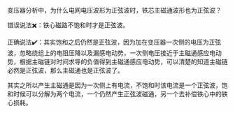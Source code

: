 变压器分析中，为什么电网电压波形为正弦波时，铁芯主磁通波形也为正弦波？

错误说法:heavy_multiplication_x:：铁心磁路不饱和时才是正弦波。

正确说法:heavy_check_mark:：其实饱和之后仍然是正弦波，因为加在变压器一次侧的电压为正弦波，忽略绕组上的电阻压降以及漏感电动势，一次侧电压接近于主磁通感应电动势，根据主磁链对时间求导的负值得到主磁通感应电动势，可以清楚的知道主磁链必然是正弦波，那么主磁通也是正弦波了。

其实之所以产生主磁通是因为一次侧上有电流，不饱和时该电流是一个正弦波，饱和时候可以分解为两个电流，一个仍然产生正弦波磁通，另一个去补偿铁心中的铁心损耗。